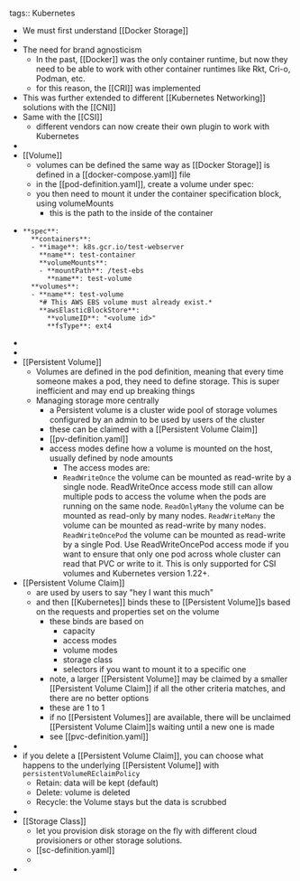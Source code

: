 tags:: Kubernetes

- We must first understand [[Docker Storage]]
-
- The need for brand agnosticism
	- In the past, [[Docker]] was the only container runtime, but now they need to be able to work with other container runtimes like Rkt, Cri-o, Podman, etc.
	- for this reason, the [[CRI]] was implemented
- This was further extended to different [[Kubernetes Networking]] solutions with the [[CNI]]
- Same with the [[CSI]]
	- different vendors can now create their own plugin to work with Kubernetes
-
- [[Volume]]
	- volumes can be defined the same way as [[Docker Storage]] is defined in a [[docker-compose.yaml]] file
	- in the [[pod-definition.yaml]], create a volume under spec:
	- you then need to mount it under the container specification block, using volumeMounts
		- this is the path to the inside of the container
- ```
  **spec**:
    **containers**:
    - **image**: k8s.gcr.io/test-webserver
      **name**: test-container
      **volumeMounts**:
      - **mountPath**: /test-ebs
        **name**: test-volume
    **volumes**:
    - **name**: test-volume
      *# This AWS EBS volume must already exist.*
      **awsElasticBlockStore**:
        **volumeID**: "<volume id>"
        **fsType**: ext4
  ```
-
-
- [[Persistent Volume]]
	- Volumes are defined in the pod definition, meaning that every time someone makes a pod, they need to define storage. This is super inefficient and may end up breaking things
	- Managing storage more centrally
		- a Persistent volume is a cluster wide pool of storage volumes configured by an admin to be used by users of the cluster
		- these can be claimed with a [[Persistent Volume Claim]]
		- [[pv-definition.yaml]]
		- access modes define how a volume is mounted on the host, usually defined by node amounts
			- The access modes are:
			- `ReadWriteOnce` 
			  the volume can be mounted as read-write by a single node. ReadWriteOnce access mode still can allow multiple pods to access the volume when the pods are running on the same node.
			   `ReadOnlyMany` 
			  the volume can be mounted as read-only by many nodes.
			   `ReadWriteMany` 
			  the volume can be mounted as read-write by many nodes.
			   `ReadWriteOncePod` 
			  the volume can be mounted as read-write by a single Pod. Use ReadWriteOncePod access mode if you want to ensure that only one pod across whole cluster can read that PVC or write to it. This is only supported for CSI volumes and Kubernetes version 1.22+.
- [[Persistent Volume Claim]]
	- are used by users to say "hey I want this much"
	- and then [[Kubernetes]] binds these to [[Persistent Volume]]s based on the requests and properties set on the volume
		- these binds are based on
			- capacity
			- access modes
			- volume modes
			- storage class
			- selectors if you want to mount it to a specific one
		- note, a larger [[Persistent Volume]] may be claimed by a smaller [[Persistent Volume Claim]] if all the other criteria matches, and there are no better options
		- these are 1 to 1
		- if no [[Persistent Volumes]] are available, there will be unclaimed [[Persistent Volume Claim]]s waiting until a new one is made
		- see [[pvc-definition.yaml]]
-
- if you delete a [[Persistent Volume Claim]], you can choose what happens to the underlying [[Persistent Volume]] with `persistentVolumeREclaimPolicy`
	- Retain: data will be kept (default)
	- Delete: volume is deleted
	- Recycle: the Volume stays but the data is scrubbed
-
- [[Storage Class]]
	- let you provision disk storage on the fly with different cloud provisioners or other storage solutions.
	- [[sc-definition.yaml]]
	-
-